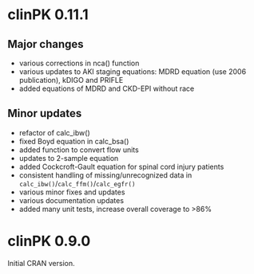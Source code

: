 # clinPK 0.11.1

## Major changes
- various corrections in nca() function
- various updates to AKI staging equations: MDRD equation (use 2006 publication), kDIGO and PRIFLE
- added equations of MDRD and CKD-EPI without race

## Minor updates
- refactor of calc_ibw()
- fixed Boyd equation in calc_bsa()
- added function to convert flow units
- updates to 2-sample equation
- added Cockcroft-Gault equation for spinal cord injury patients
- consistent handling of missing/unrecognized data in `calc_ibw()`/`calc_ffm()`/`calc_egfr()`
- various minor fixes and updates
- various documentation updates
- added many unit tests, increase overall coverage to >86%

# clinPK 0.9.0

Initial CRAN version.